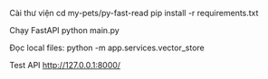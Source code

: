 Cài thư viện cd my-pets/py-fast-read pip install -r requirements.txt

Chạy FastAPI python main.py

Đọc local files: python -m app.services.vector_store

Test API http://127.0.0.1:8000/
